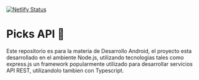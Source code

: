 [![Netlify Status](https://api.netlify.com/api/v1/badges/b1f1d74e-ea35-4e23-8243-03f95f948e61/deploy-status)](https://app.netlify.com/sites/picks-api/deploys)
# Picks API 🎸
Este repositorio es para la materia de Desarrollo Android, el proyecto esta desarrollado en el ambiente Node.js, utilizando tecnologias tales como express.js un framework popularmente utilizado para desarrollar servicios API REST, utilizandolo tambien con Typescript. 
